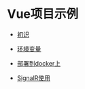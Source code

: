 # Vue项目示例

* [初识](1.initial/README.md)

* [环境变量](2.setting-environment-variables/README.md)

* [部署到docker上](3.deploy-to-docker/README.md)

* [SignalR使用](4.signalr-client-example/README.md)

  

